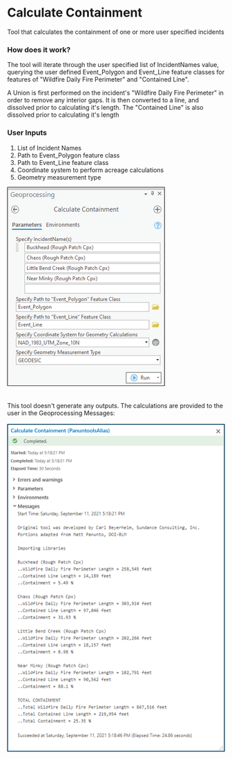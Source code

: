 # Calculate Containment

Tool that calculates the containment of one or more user specified incidents

### How does it work?

The tool will iterate through the user specified list of IncidentNames value, querying the user defined Event_Polygon and Event_Line feature classes for features of "Wildfire Daily Fire Perimeter" and "Contained Line". 

A Union is first performed on the incident's "Wildfire Daily Fire Perimeter" in order to remove any interior gaps. It is then converted to a line, and dissolved prior to calculating it's length. The "Contained Line" is also dissolved prior to calculating it's length



### User Inputs

1. List of Incident Names
2. Path to Event_Polygon feature class
3. Path to Event_Line feature class
4. Coordinate system to perform acreage calculations
5. Geometry measurement type

![screenshot_CalculateContainment_1.png](/docs/screenshot_CalculateContainment_1.png?raw=true)
\
\
\
This tool doesn't generate any outputs. The calculations are provided to the user in the Geoprocessing Messages:
\
\
![screenshot_CalculateContainment_2.png](/docs/screenshot_CalculateContainment_2.png?raw=true)
